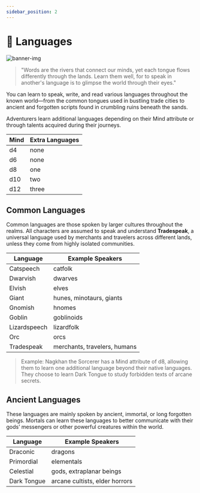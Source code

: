 ```yaml
---
sidebar_position: 2
---
```


# 💬 Languages

![banner-img](/img/banner/languages-banner.png)

> "Words are the rivers that connect our minds, yet each tongue flows differently through the lands. Learn them well, for to speak in another's language is to glimpse the world through their eyes."
> 

You can learn to speak, write, and read various languages throughout the known world—from the common tongues used in bustling trade cities to ancient and forgotten scripts found in crumbling ruins beneath the sands.

Adventurers learn additional languages depending on their Mind attribute or through talents acquired during their journeys.

| Mind | Extra Languages |
| --- | --- |
| d4 | none |
| d6 | none |
| d8 | one |
| d10 | two |
| d12 | three |

## Common Languages

Common languages are those spoken by larger cultures throughout the realms. All characters are assumed to speak and understand **Tradespeak**, a universal language used by merchants and travelers across different lands, unless they come from highly isolated communities.

| Language | Example Speakers |
| --- | --- |
| Catspeech | catfolk |
| Dwarvish | dwarves |
| Elvish | elves |
| Giant | hunes, minotaurs, giants |
| Gnomish | hnomes |
| Goblin | goblinoids |
| Lizardspeech | lizardfolk |
| Orc | orcs |
| Tradespeak | merchants, travelers, humans |

> Example: Nagkhan the Sorcerer has a Mind attribute of d8, allowing them to learn one additional language beyond their native languages. They choose to learn Dark Tongue to study forbidden texts of arcane secrets.
> 

## Ancient Languages

These languages are mainly spoken by ancient, immortal, or long forgotten beings. Mortals can learn these languages to better communicate with their gods’ messengers or other powerful creatures within the world.

| Language | Example Speakers |
| --- | --- |
| Draconic | dragons |
| Primordial | elementals |
| Celestial | gods, extraplanar beings |
| Dark Tongue | arcane cultists, elder horrors |

